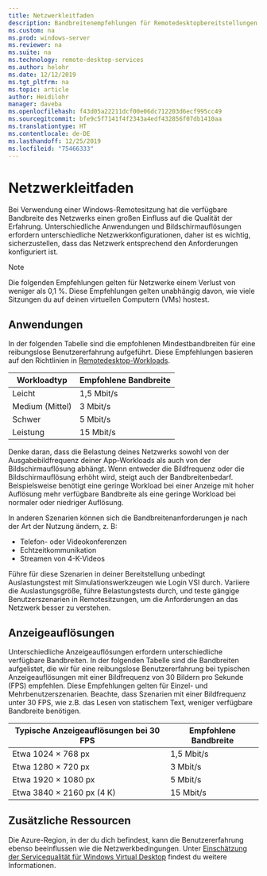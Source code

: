 ```yaml
---
title: Netzwerkleitfaden
description: Bandbreitenempfehlungen für Remotedesktopbereitstellungen.
ms.custom: na
ms.prod: windows-server
ms.reviewer: na
ms.suite: na
ms.technology: remote-desktop-services
ms.author: helohr
ms.date: 12/12/2019
ms.tgt_pltfrm: na
ms.topic: article
author: Heidilohr
manager: daveba
ms.openlocfilehash: f43d05a22211dcf00e06dc712203d6ecf995cc49
ms.sourcegitcommit: bfe9c5f7141f4f2343a4edf432856f07db1410aa
ms.translationtype: HT
ms.contentlocale: de-DE
ms.lasthandoff: 12/25/2019
ms.locfileid: "75466333"
---
```

# <a name="network-guidance"></a>Netzwerkleitfaden

Bei Verwendung einer Windows-Remotesitzung hat die verfügbare Bandbreite des Netzwerks einen großen Einfluss auf die Qualität der Erfahrung. Unterschiedliche Anwendungen und Bildschirmauflösungen erfordern unterschiedliche Netzwerkkonfigurationen, daher ist es wichtig, sicherzustellen, dass das Netzwerk entsprechend den Anforderungen konfiguriert ist.

>[!NOTE]
>Die folgenden Empfehlungen gelten für Netzwerke einem Verlust von weniger als 0,1 %. Diese Empfehlungen gelten unabhängig davon, wie viele Sitzungen du auf deinen virtuellen Computern (VMs) hostest.

## <a name="applications"></a>Anwendungen

In der folgenden Tabelle sind die empfohlenen Mindestbandbreiten für eine reibungslose Benutzererfahrung aufgeführt. Diese Empfehlungen basieren auf den Richtlinien in [Remotedesktop-Workloads](remote-desktop-workloads.md).

| Workloadtyp   | Empfohlene Bandbreite |
|-----------------|-----------------------|
| Leicht           | 1,5 Mbit/s              |
| Medium (Mittel)          | 3 Mbit/s                |
| Schwer           | 5 Mbit/s                |
| Leistung           | 15 Mbit/s               |

Denke daran, dass die Belastung deines Netzwerks sowohl von der Ausgabebildfrequenz deiner App-Workloads als auch von der Bildschirmauflösung abhängt. Wenn entweder die Bildfrequenz oder die Bildschirmauflösung erhöht wird, steigt auch der Bandbreitenbedarf. Beispielsweise benötigt eine geringe Workload bei einer Anzeige mit hoher Auflösung mehr verfügbare Bandbreite als eine geringe Workload bei normaler oder niedriger Auflösung.

In anderen Szenarien können sich die Bandbreitenanforderungen je nach der Art der Nutzung ändern, z. B:

- Telefon- oder Videokonferenzen
- Echtzeitkommunikation
- Streamen von 4-K-Videos

Führe für diese Szenarien in deiner Bereitstellung unbedingt Auslastungstest mit Simulationswerkzeugen wie Login VSI durch. Variiere die Auslastungsgröße, führe Belastungstests durch, und teste gängige Benutzerszenarien in Remotesitzungen, um die Anforderungen an das Netzwerk besser zu verstehen.

## <a name="display-resolutions"></a>Anzeigeauflösungen

Unterschiedliche Anzeigeauflösungen erfordern unterschiedliche verfügbare Bandbreiten. In der folgenden Tabelle sind die Bandbreiten aufgelistet, die wir für eine reibungslose Benutzererfahrung bei typischen Anzeigeauflösungen mit einer Bildfrequenz von 30 Bildern pro Sekunde (FPS) empfehlen. Diese Empfehlungen gelten für Einzel- und Mehrbenutzerszenarien. Beachte, dass Szenarien mit einer Bildfrequenz unter 30 FPS, wie z.B. das Lesen von statischem Text, weniger verfügbare Bandbreite benötigen.

| Typische Anzeigeauflösungen bei 30 FPS    | Empfohlene Bandbreite |
|------------------------------------------|-----------------------|
| Etwa 1024 × 768 px                      | 1,5 Mbit/s              |
| Etwa 1280 × 720 px                      | 3 Mbit/s                |
| Etwa 1920 × 1080 px                     | 5 Mbit/s                |
| Etwa 3840 × 2160 px (4 K)                | 15 Mbit/s               |

## <a name="additional-resources"></a>Zusätzliche Ressourcen

Die Azure-Region, in der du dich befindest, kann die Benutzererfahrung ebenso beeinflussen wie die Netzwerkbedingungen. Unter [Einschätzung der Servicequalität für Windows Virtual Desktop](https://azure.microsoft.com/services/virtual-desktop/assessment/) findest du weitere Informationen.
